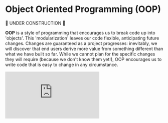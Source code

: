 # Object Oriented Programming (OOP)

:construction: UNDER CONSTRUCTION :construction:

**OOP** is a style of programming that encourages us to break code up into 'objects'. This 'modularization' leaves our code flexible, anticipating future changes.  Changes are guaranteed as a project progresses: inevitably, we will discover that end users derive more value from something different than what we have built so far. While we cannot plan for the specific changes they will require (because we don't know them yet!), OOP encourages us to write code that is easy to change in any circumstance.


![Tracking pixel](https://githubanalytics.herokuapp.com/course/pills/oop.md)
